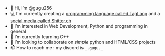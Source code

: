 - 👋 Hi, I’m @gugu256
- 💻 I'm currently creating a [programming language called TagLang](https://github.com/gugu256/taglang) and a [social media called Shitter.ch](https://github.com/gugu256/shitter)
- 👀 I’m interested in Web Development, Python and programming in general
- 🌱 I’m currently learning C++
- 💞️ I’m looking to collaborate on *simple* python and HTML/CSS projects
- 📫 How to reach me : my discord is `_.gugu._`

<!---
gugu256/gugu256 is a ✨ special ✨ repository because its `README.md` (this file) appears on your GitHub profile.
You can click the Preview link to take a look at your changes.
--->
